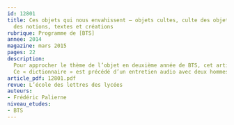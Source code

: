 ```yaml
---
id: 12801
title: Ces objets qui nous envahissent – objets cultes, culte des objets. Catalogue
  des notions, textes et créations
rubrique: Programme de [BTS]
annee: 2014
magazine: mars 2015
pages: 22
description: 
  Pour approcher le thème de l’objet en deuxième année de BTS, cet article propose un abécédaire qui regroupe un ensemble de définitions, de références aux œuvres littéraires et artistiques, et Présentation des principaux textes qui évoquent l’objet.
  Ce « dictionnaire » est précédé d’un entretien audio avec deux hommes de l’art – des brocanteurs – qui définissent leur rapport aux objets et dressent un tableau du marché, et suivi de l’esquisse de la première séance en classe...
article_pdf: 12801.pdf
revue: L’école des lettres des lycées
auteurs:
- Frédéric Palierne
niveau_etudes:
- BTS
---
```

